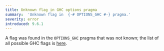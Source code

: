 ```yaml
---
title: Unknown flag in GHC options pragma
summary:  'Unknown flag in  {-# OPTIONS_GHC #-} pragma.'
severity: error
introduced: 9.6.1
---
```


A flag was found in the `OPTIONS_GHC` pragma that was not known; the list of all possible GHC flags is [here](https://downloads.haskell.org/~ghc/latest/docs/html/users_guide/flags.html).
